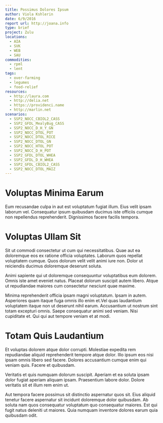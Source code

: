 ```yaml
---
title: Possimus Dolores Ipsum
author: Viola Kshlerin
date: 6/9/2016
report url: http://joana.info
type: brief
project: Zulu
locations:
  - AIA
  - SVK
  - WEB
  - SAU
commodities:
  - rpml
  - lent
tags:
  - over-farming
  - legumes
  - food-relief
resources:
  - http://laura.com
  - http://delia.net
  - https://providenci.name
  - http://marlin.net
scenarios:
  - SSP2_NOCC_CBIOL2_CASS
  - SSP2_GFDL_MealyBug_CASS
  - SSP2_NOCC_D_H_Y_GN
  - SSP2_NOCC_DTOL_POT
  - SSP2_NOCC_DTOL_RICE
  - SSP2_NOCC_DTOL_GN
  - SSP2_NOCC_HTOL_POT
  - SSP2_NOCC_D_H_POT
  - SSP2_GFDL_DTOL_WHEA
  - SSP2_GFDL_D_H_WHEA
  - SSP2_GFDL_CBIOL2_CASS
  - SSP2_NOCC_DTOL_MAIZ
---
```

# Voluptas Minima Earum
Eum recusandae culpa in aut est voluptatum fugiat illum. Eius velit ipsam laborum vel. Consequatur ipsum quibusdam ducimus iste officiis cumque non repellendus reprehenderit. Dignissimos facere facilis tempora.

# Voluptas Ullam Sit
Sit ut commodi consectetur ut cum qui necessitatibus. Quae aut ea doloremque eos ex ratione officia voluptates. Laborum quos repellat voluptatem cumque. Quos dolorum velit velit animi iure non. Dolor ut reiciendis ducimus doloremque deserunt soluta.
 Animi sapiente qui ut doloremque consequuntur voluptatibus eum dolorem. Omnis iste amet eveniet natus. Placeat dolorum suscipit autem libero. Atque ut repudiandae maiores cum consectetur nesciunt quae maxime.
 Minima reprehenderit officia ipsam magni voluptatum. Ipsam in autem. Asperiores quam itaque fuga omnis illo enim et.Vel quas laudantium voluptatem itaque non ut deserunt nihil earum. Accusantium ut nostrum sint totam excepturi omnis. Saepe consequatur animi sed veniam. Nisi cupiditate et. Qui qui aut tempore veniam et at modi.

# Totam Quis Laudantium
Et voluptas dolorem atque dolor corrupti. Molestiae expedita rem repudiandae aliquid reprehenderit tempore atque dolor. Illo ipsum eos nisi ipsam omnis libero sed facere. Dolores accusantium cumque enim qui veniam quis. Facere et quibusdam.
 Veritatis et quis numquam dolorum suscipit. Aperiam et ea soluta ipsam dolor fugiat aperiam aliquam ipsam. Praesentium labore dolor. Dolore veritatis sit et illum rem enim ut.
 Aut tempora facere possimus sit distinctio aspernatur quos sit. Eius aliquid tenetur facere aspernatur sit incidunt doloremque dolor quibusdam. Ab soluta nam quos consequatur voluptatum quo consequatur maiores. Est qui fugit natus deleniti ut maiores. Quia numquam inventore dolores earum quia quibusdam odit.
